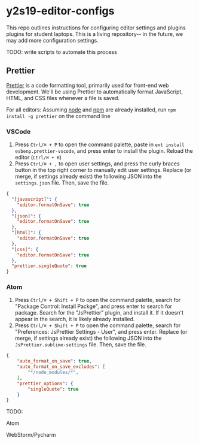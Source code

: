 # y2s19-editor-configs
This repo outlines instructions for configuring editor settings and plugins plugins for student laptops.  This is a living repository-- in the future, we may add more configuration settings.

TODO: write scripts to automate this process

## Prettier
[Prettier](https://prettier.io) is a code formatting tool, primarily used for front-end web development. We'll be using Prettier to automatically format JavaScript, HTML, and CSS files whenever a file is saved.

For all editors:
Assuming [node](https://nodejs.org/en/download/) and [npm](https://www.npmjs.com/get-npm) are already installed, run `npm install -g prettier` on the command line

### VSCode
1. Press `Ctrl/⌘ + P` to open the command palette, paste in `ext install esbenp.prettier-vscode`, and press enter to install the plugin. Reload the editor (`Ctrl/⌘ + R`)
2. Press `Ctrl/⌘ + ,` to open user settings, and press the curly braces button in the top right corner to manually edit user settings. Replace (or merge, if settings already exist) the following JSON into the `settings.json` file. Then, save the file.
```json
{
  "[javascript]": {
    "editor.formatOnSave": true
  },
  "[json]": {
    "editor.formatOnSave": true
  },
  "[html]": {
    "editor.formatOnSave": true
  },
  "[css]": {
    "editor.formatOnSave": true
  },
  "prettier.singleQuote": true
}
```

### Atom
 1. Press `Ctrl/⌘ + Shift + P` to open the command palette, search for "Package Control: Install Packge", and press enter to search for package. Search for the "JsPrettier" plugin, and install it. If it doesn't appear in the search, it is likely already installed.
2. Press `Ctrl/⌘ + Shift + P` to open the command palette, search for "Preferences: JsPrettier Settings - User", and press enter. Replace (or merge, if settings already exist) the following JSON into the `JsPrettier.sublime-settings` file. Then, save the file.
```json
{
	"auto_format_on_save": true,
	"auto_format_on_save_excludes": [
	    "*/node_modules/*",
	],
	"prettier_options": {
		"singleQuote": true
	}
}
```

TODO:

Atom

WebStorm/Pycharm
